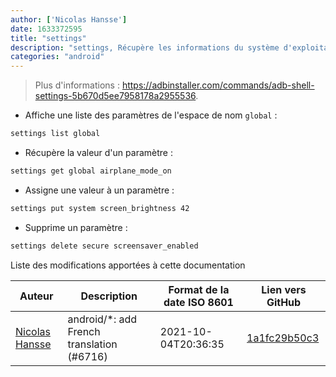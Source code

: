 ```yaml
---
author: ['Nicolas Hansse']
date: 1633372595
title: "settings"
description: "settings, Récupère les informations du système d'exploitation Android."
categories: "android"
---
```

> Plus d'informations : <https://adbinstaller.com/commands/adb-shell-settings-5b670d5ee7958178a2955536>.

- Affiche une liste des paramètres de l'espace de nom `global` :

```bash
settings list global
```

- Récupère la valeur d'un paramètre :

```bash
settings get global airplane_mode_on
```

- Assigne une valeur à un paramètre :

```bash
settings put system screen_brightness 42
```

- Supprime un paramètre :

```bash
settings delete secure screensaver_enabled
```
Liste des modifications apportées à cette documentation


Auteur | Description | Format de la date ISO 8601 | Lien vers GitHub
------|-----|-----|-----
[Nicolas Hansse](mailto:nico.hansse@gmail.com) | android/*: add French translation (#6716) | 2021-10-04T20:36:35 | [1a1fc29b50c3](https://github.com/tldr-pages/tldr/commit/1a1fc29b50c3a931756fb51d571ca61a43e70067)

